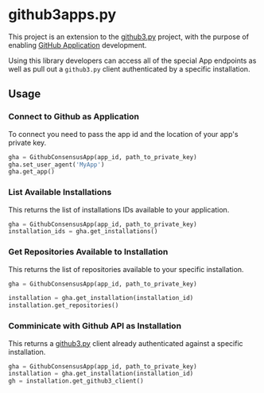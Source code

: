 # github3apps.py

This project is an extension to the [github3.py](https://github.com/sigmavirus24/github3.py) project, with the purpose of enabling [GitHub Application](https://developer.github.com/apps/) development.

Using this library developers can access all of the special App endpoints as well as pull out a `github3.py` client authenticated by a specific installation.


## Usage

### Connect to Github as Application

To connect you need to pass the app id and the location of your app's private key.

```python
gha = GithubConsensusApp(app_id, path_to_private_key)
gha.set_user_agent('MyApp')
gha.get_app()
```


### List Available Installations

This returns the list of installations IDs available to your application.

```python
gha = GithubConsensusApp(app_id, path_to_private_key)
installation_ids = gha.get_installations()
```


### Get Repositories Available to Installation

This returns the list of repositories available to your specific installation.

```python
gha = GithubConsensusApp(app_id, path_to_private_key)

installation = gha.get_installation(installation_id)
installation.get_repositories()
```


### Comminicate with Github API as Installation

This returns a [github3.py](https://github.com/sigmavirus24/github3.py) client already authenticated against a specific installation.

```python
gha = GithubConsensusApp(app_id, path_to_private_key)
installation = gha.get_installation(installation_id)
gh = installation.get_github3_client()
```
